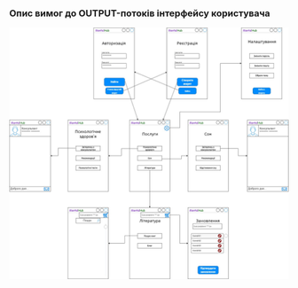 ### Опис вимог до OUTPUT-потоків інтерфейсу користувача
![img](/1-SoftwareRequirements/1.4-FuncNonFuncRequirements/1.4.4-NFRUserInterfaceOUTPUT/NFR.jpg)
